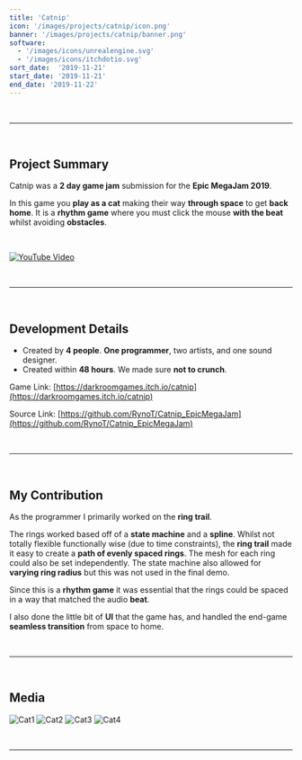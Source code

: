 ```yaml
---
title: 'Catnip'
icon: '/images/projects/catnip/icon.png'
banner: '/images/projects/catnip/banner.png'
software:
  - '/images/icons/unrealengine.svg'
  - '/images/icons/itchdotio.svg'
sort_date:  '2019-11-21'
start_date: '2019-11-21'
end_date: '2019-11-22'
---
```


<br/>

___

<br/>

## Project Summary

Catnip was a **2 day game jam** submission for the **Epic MegaJam 2019**.

In this game you **play as a cat** making their way **through space** to get **back home**. It is a **rhythm game** where you must click the mouse **with the beat** whilst avoiding **obstacles**.

<br/>

[![YouTube Video](https://img.youtube.com/vi/iO2Lu5-BKmE/0.jpg)](https://www.youtube.com/watch?v=iO2Lu5-BKmE?)

<br/>

___

<br/>

## Development Details

- Created by **4 people**. **One programmer**, two artists, and one sound designer.
- Created within **48 hours**. We made sure **not to crunch**.

Game Link: [https://darkroomgames.itch.io/catnip](https://darkroomgames.itch.io/catnip)

Source Link: [https://github.com/RynoT/Catnip_EpicMegaJam](https://github.com/RynoT/Catnip_EpicMegaJam)

<br/>

___

<br/>

## My Contribution

As the programmer I primarily worked on the **ring trail**. 

The rings worked based off of a **state machine** and a **spline**. Whilst not totally flexible functionally wise (due to time constraints), the **ring trail** made it easy to create a **path of evenly spaced rings**. The mesh for each ring could also be set independently. The state machine also allowed for **varying ring radius** but this was not used in the final demo.

Since this is a **rhythm game** it was essential that the rings could be spaced in a way that matched the audio **beat**. 

I also done the little bit of **UI** that the game has, and handled the end-game **seamless transition** from space to home.

<br/>

___

<br/>

## Media

![Cat1](/images/projects/catnip/cat1.png)
![Cat2](/images/projects/catnip/cat2.png)
![Cat3](/images/projects/catnip/cat3.png)
![Cat4](/images/projects/catnip/cat4.png)

<br/>

___

<br/>
